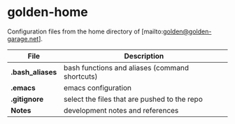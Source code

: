 # golden-home

Configuration files from the home directory of [mailto:golden@golden-garage.net].
  
| File                 | Description                                      |
| -------------------- | ------------------------------------------------ |
| **.bash_aliases**    | bash functions and aliases (command shortcuts)   |
| **.emacs**           | emacs configuration                              |
| **.gitignore**       | select the files that are pushed to the repo     |
| **Notes**            | development notes and references                 |



